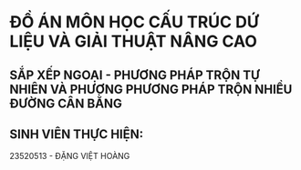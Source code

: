 # ĐỒ ÁN MÔN HỌC CẤU TRÚC DỨ LIỆU VÀ GIẢI THUẬT NÂNG CAO

## SẮP XẾP NGOẠI - PHƯƠNG PHÁP TRỘN TỰ NHIÊN VÀ PHƯƠNG PHƯƠNG PHÁP TRỘN NHIỀU ĐƯỜNG CÂN BẰNG

## SINH VIÊN THỰC HIỆN:
23520513 - ĐẶNG VIỆT HOÀNG

